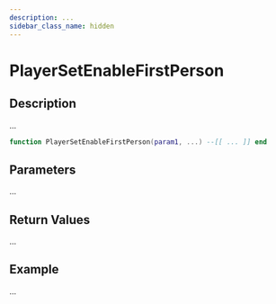 ```yaml
---
description: ...
sidebar_class_name: hidden
---
```


# PlayerSetEnableFirstPerson

## Description

...

```lua
function PlayerSetEnableFirstPerson(param1, ...) --[[ ... ]] end
```

## Parameters

...

## Return Values

...

## Example

...

